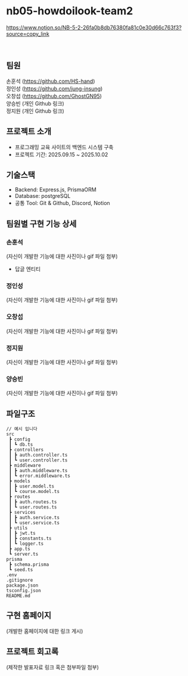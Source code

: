 # nb05-howdoilook-team2
https://www.notion.so/NB-5-2-26fa0b8db76380fa81c0e30d66c763f3?source=copy_link

<br>

## 팀원
손훈석 (https://github.com/HS-hand)  
정인성 (https://github.com/jung-insung)  
오창섭 (https://github.com/GhostGN95)  
양승빈 (개인 Github 링크)  
정지원 (개인 Github 링크)  

## 프로젝트 소개
- 프로그래밍 교육 사이트의 백엔드 시스템 구축
- 프로젝트 기간: 2025.09.15 ~ 2025.10.02

## 기술스택
- Backend: Express.js, PrismaORM
- Database: postgreSQL
- 공통 Tool: Git & Github, Discord, Notion

## 팀원별 구현 기능 상세
### 손훈석
(자신이 개발한 기능에 대한 사진이나 gif 파일 첨부)

- 답글 엔티티
  
### 정인성
(자신이 개발한 기능에 대한 사진이나 gif 파일 첨부)

### 오창섭
(자신이 개발한 기능에 대한 사진이나 gif 파일 첨부)

### 정지원
(자신이 개발한 기능에 대한 사진이나 gif 파일 첨부)

### 양승빈
(자신이 개발한 기능에 대한 사진이나 gif 파일 첨부)

## 파일구조

```
// 예시 입니다
src
 ┣ config
 ┃ ┗ db.ts
 ┣ controllers
 ┃ ┣ auth.controller.ts
 ┃ ┗ user.controller.ts
 ┣ middleware
 ┃ ┣ auth.middleware.ts
 ┃ ┗ error.middleware.ts
 ┣ models
 ┃ ┣ user.model.ts
 ┃ ┗ course.model.ts
 ┣ routes
 ┃ ┣ auth.routes.ts
 ┃ ┗ user.routes.ts
 ┣ services
 ┃ ┣ auth.service.ts
 ┃ ┗ user.service.ts
 ┣ utils
 ┃ ┣ jwt.ts
 ┃ ┣ constants.ts
 ┃ ┗ logger.ts
 ┣ app.ts
 ┗ server.ts
prisma
 ┣ schema.prisma
 ┗ seed.ts
.env
.gitignore
package.json
tsconfig.json
README.md
```
## 구현 홈페이지
(개발한 홈페이지에 대한 링크 게시)

## 프로젝트 회고록
(제작한 발표자료 링크 혹은 첨부파일 첨부)

